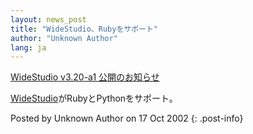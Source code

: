 ```yaml
---
layout: news_post
title: "WideStudio、Rubyをサポート"
author: "Unknown Author"
lang: ja
---
```


[WideStudio v3.20-a1 公開のお知らせ][1]

[WideStudio][2]がRubyとPythonをサポート。

Posted by Unknown Author on 17 Oct 2002
{: .post-info}



[1]: http://www.zoi.to/~zoi/widestudio/ml/200205-/msg00690.html 
[2]: http://www.widestudio.org/ 

